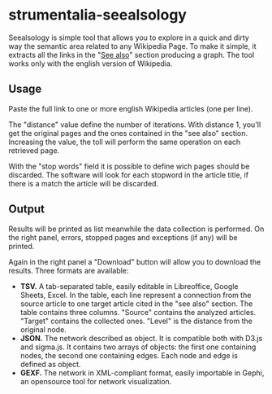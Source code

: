# strumentalia-seealsology

Seealsology is simple tool that allows you to explore in a quick and dirty way the semantic area related to any Wikipedia Page.
To make it simple, it extracts all the links in the "[See also](https://en.wikipedia.org/wiki/Wikipedia:Manual_of_Style/Layout#See_also_section)" section producing a graph. 
The tool works only with the english version of Wikipedia.

Usage
-----

Paste the full link to one or more english Wikipedia articles (one per line).

The "distance" value define the number of iterations. With distance 1, you'll get the original pages and the ones contained in the "see also" section. 
Increasing the value, the toll will perform the same operation on each retrieved page.

With the "stop words" field it is possible to define wich pages should be discarded. 
The software will look for each stopword in the article title, if there is a match the article will be discarded.

Output
------

Results will be printed as list meanwhile the data collection is performed. 
On the right panel, errors, stopped pages and exceptions (if any) will be printed.

Again in the right panel a "Download" button will allow you to download the results.
Three formats are available:
* **TSV.** A tab-separated table, easily editable in Libreoffice, Google Sheets, Excel. In the table, each line represent a connection from the source article to one target article cited in the "see also" section. The table contains three columns. "Source" contains the analyzed articles. "Target" contains the collected ones. "Level" is the distance from the original node.
* **JSON.** The network described as object. It is compatible both with D3.js and sigma.js.
It contains two arrays of objects: the first one containing nodes, the second one containing edges. Each node and edge is defined as object.
* **GEXF.** The network in XML-compliant format, easily importable in Gephi, an opensource tool for network visualization.
